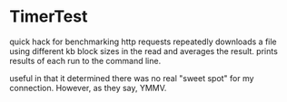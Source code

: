 # TimerTest
quick hack for benchmarking http requests
repeatedly downloads a file using different kb block sizes in the read and averages the result.
prints results of each run to the command line.

useful in that it determined there was no real "sweet spot" for my connection.
However, as they say, YMMV.
